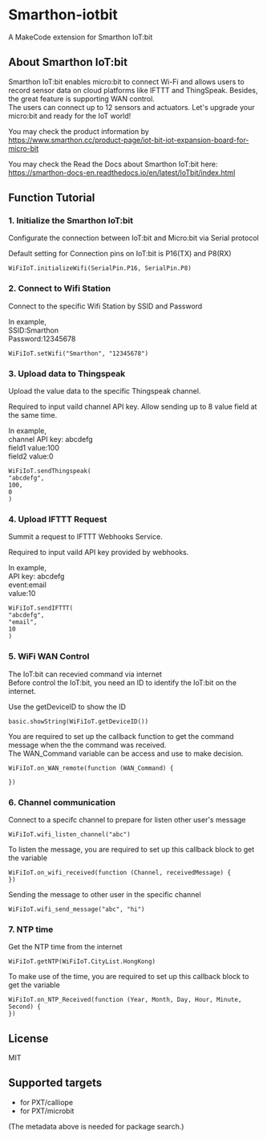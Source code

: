# Smarthon-iotbit
A MakeCode extension for Smarthon IoT:bit

## About Smarthon IoT:bit
Smarthon IoT:bit enables micro:bit to connect Wi-Fi and allows users to record sensor data on cloud platforms like IFTTT and ThingSpeak. Besides, the great feature is supporting WAN control.<BR>The users can connect up to 12 sensors and actuators. Let's upgrade your micro:bit and ready for the IoT world!<P>
You may check the product information by https://www.smarthon.cc/product-page/iot-bit-iot-expansion-board-for-micro-bit <p>
You may check the Read the Docs about Smarthon IoT:bit here:
https://smarthon-docs-en.readthedocs.io/en/latest/IoTbit/index.html

## Function Tutorial 

### 1. Initialize the Smarthon IoT:bit
Configurate the connection between IoT:bit and Micro:bit via Serial protocol<P>
Default setting for Connection pins on IoT:bit is P16(TX) and P8(RX)<P>
                                                                       
```block
WiFiIoT.initializeWifi(SerialPin.P16, SerialPin.P8)
```
### 2. Connect to Wifi Station
Connect to the specific Wifi Station by SSID and Password<P>
In example,<BR>
SSID:Smarthon<BR>
Password:12345678<BR>
```block
WiFiIoT.setWifi("Smarthon", "12345678")
```

### 3. Upload data to Thingspeak
Upload the value data to the specific Thingspeak channel.<P>
Required to input vaild channel API key. Allow sending up to 8 value field at the same time.<P>
In example,<BR>
channel API key: abcdefg<BR>
field1 value:100<BR>
field2 value:0<BR>
```block
WiFiIoT.sendThingspeak(
"abcdefg",
100,
0
)
```

### 4. Upload IFTTT Request 
Summit a request to IFTTT Webhooks Service.<P>
Required to input vaild API key provided by webhooks. <P>
In example,<BR>
API key: abcdefg<BR>
event:email<BR>
value:10<BR>

```block
WiFiIoT.sendIFTTT(
"abcdefg",
"email",
10
)
```

### 5. WiFi WAN Control
The IoT:bit can recevied command via internet<BR>
Before control the IoT:bit, you need an ID to identify the IoT:bit on the internet.<P>
Use the getDeviceID to show the ID<BR>
```block
basic.showString(WiFiIoT.getDeviceID())
```
You are required to set up the callback function to get the command message when the the command was received.<BR>
The WAN_Command variable can be access and use to make decision.<BR>

```block
WiFiIoT.on_WAN_remote(function (WAN_Command) {
	
})
```

### 6. Channel communication
Connect to a specifc channel to prepare for listen other user's message<P>
  
```block
WiFiIoT.wifi_listen_channel("abc")
```

To listen the message, you are required to set up this callback block to get the variable<P>
  
```block
WiFiIoT.on_wifi_received(function (Channel, receivedMessage) {
})
```

Sending the message to other user in the specific channel<P>
  
```block
WiFiIoT.wifi_send_message("abc", "hi")
```


### 7. NTP time
Get the NTP time from the internet<P>
  
```block
WiFiIoT.getNTP(WiFiIoT.CityList.HongKong)
```

To make use of the time, you are required to set up this callback block to get the variable <P>
  
```block
WiFiIoT.on_NTP_Received(function (Year, Month, Day, Hour, Minute, Second) {
})
```



## License

MIT

## Supported targets

* for PXT/calliope
* for PXT/microbit

(The metadata above is needed for package search.)
